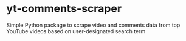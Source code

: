 # yt-comments-scraper
Simple Python package to scrape video and comments data from top YouTube videos based on user-designated search term

